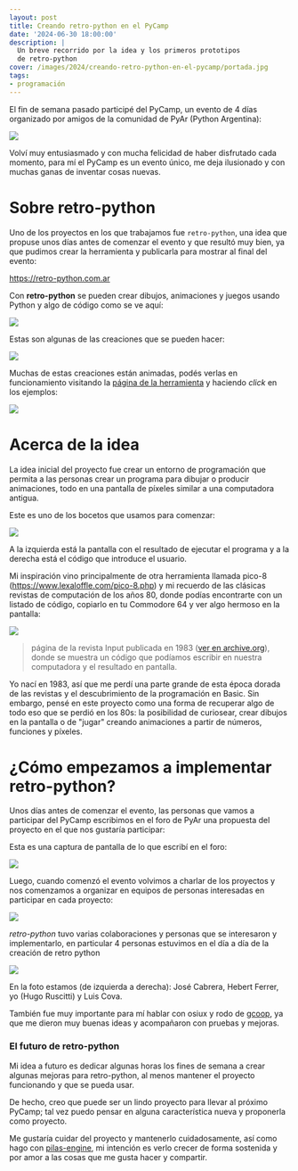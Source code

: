 ```yaml
---
layout: post
title: Creando retro-python en el PyCamp
date: '2024-06-30 18:00:00'
description: |
  Un breve recorrido por la idea y los primeros prototipos
  de retro-python
cover: /images/2024/creando-retro-python-en-el-pycamp/portada.jpg
tags:
- programación
---
```


El fin de semana pasado participé del PyCamp, un evento de 4 días
organizado por amigos de la comunidad de PyAr (Python Argentina):

![](/images/2024/creando-retro-python-en-el-pycamp/foto-grupal.jpeg)

Volví muy entusiasmado y con mucha felicidad de haber disfrutado cada momento,
para mí el PyCamp es un evento único, me deja ilusionado y con muchas ganas de
inventar cosas nuevas.

# Sobre retro-python

Uno de los proyectos en los que trabajamos fue `retro-python`, una idea que
propuse unos días antes de comenzar el evento y que resultó muy bien, ya que
pudimos crear la herramienta y publicarla para mostrar al final del evento:

https://retro-python.com.ar

Con **retro-python** se pueden crear dibujos, animaciones y juegos usando Python
y algo de código como se ve aquí:

![](/images/2024/creando-retro-python-en-el-pycamp/cielo.png)

Estas son algunas de las creaciones que se pueden hacer:

![](/images/2024/creando-retro-python-en-el-pycamp/creaciones.png)

Muchas de estas creaciones están animadas, podés verlas en funcionamiento
visitando la [página de la herramienta](https://retro-python.com.ar) y haciendo
*click* en los ejemplos:

![](/images/2024/creando-retro-python-en-el-pycamp/ejemplos.png)

# Acerca de la idea

La idea inicial del proyecto fue crear un entorno de programación que permita a
las personas crear un programa para dibujar o producir animaciones, todo en una
pantalla de píxeles similar a una computadora antigua.

Este es uno de los bocetos que usamos para comenzar:

![](/images/2024/creando-retro-python-en-el-pycamp/boceto.png)

A la izquierda está la pantalla con el resultado de ejecutar el programa y a la
derecha está el código que introduce el usuario.

Mi inspiración vino principalmente de otra herramienta llamada pico-8
(https://www.lexaloffle.com/pico-8.php) y mi recuerdo de las clásicas revistas
de computación de los años 80, donde podías encontrarte con un listado de
código, copiarlo en tu Commodore 64 y ver algo hermoso en la pantalla:

![](/images/2024/creando-retro-python-en-el-pycamp/pagina.png)

> página de la revista Input publicada en 1983
> ([ver en archive.org](https://archive.org/details/Input_Vol_1_No_01_1997_Marshall_Cavendish_GB/page/n17/mode/2up)),
> donde se muestra un código que podíamos escribir en nuestra computadora y el
> resultado en pantalla.

Yo nací en 1983, así que me perdí una parte grande de esta época dorada de las
revistas y el descubrimiento de la programación en Basic. Sin embargo, pensé en
este proyecto como una forma de recuperar algo de todo eso que se perdió en los
80s: la posibilidad de curiosear, crear dibujos en la pantalla o de "jugar"
creando animaciones a partir de números, funciones y píxeles.

# ¿Cómo empezamos a implementar retro-python?

Unos días antes de comenzar el evento, las personas que vamos a participar del
PyCamp escribimos en el foro de PyAr una propuesta del proyecto en el que nos
gustaría participar:

Esta es una captura de pantalla de lo que escribí en el foro:

![](/images/2024/creando-retro-python-en-el-pycamp/propuesta-en-el-foro.png)

Luego, cuando comenzó el evento volvimos a charlar de los proyectos y nos
comenzamos a organizar en equipos de personas interesadas en participar en cada
proyecto:

![](/images/2024/creando-retro-python-en-el-pycamp/trabajando.jpg)

*retro-python* tuvo varias colaboraciones y personas que se interesaron y
implementarlo, en particular 4 personas estuvimos en el día a día de la creación
de retro python

![](/images/2024/creando-retro-python-en-el-pycamp/equipo.jpeg)

En la foto estamos (de izquierda a derecha): José Cabrera, Hebert Ferrer, yo
(Hugo Ruscitti) y Luis Cova.

También fue muy importante para mí hablar con osiux y rodo de
[gcoop](https://gcoop.coop), ya que me dieron muy buenas ideas y acompañaron con
pruebas y mejoras.

### El futuro de retro-python

Mi idea a futuro es dedicar algunas horas los fines de semana a crear algunas
mejoras para retro-python, al menos mantener el proyecto funcionando y que se
pueda usar.

De hecho, creo que puede ser un lindo proyecto para llevar al próximo PyCamp;
tal vez puedo pensar en alguna característica nueva y proponerla como proyecto.

Me gustaría cuidar del proyecto y mantenerlo cuidadosamente, así como hago con
[pilas-engine](https://pilas-engine.com.ar/), mi intención es verlo crecer
de forma sostenida y por amor a las cosas que me gusta hacer y compartir.
